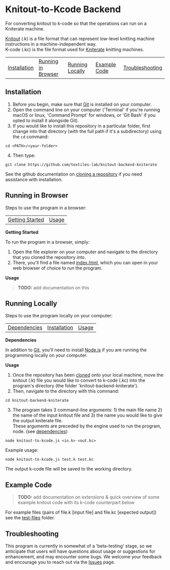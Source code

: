 # Knitout-to-Kcode Backend

For converting knitout to k-code so that the operations can run on a Kniterate machine.

[Knitout](https://github.com/textiles-lab/knitout) (.k) is a file format that can represent low-level knitting machine instructions in a machine-independent way.\
K-code (.kc) is the file format used for [Kniterate](https://www.kniterate.com/) knitting machines.

<table>
<tr><td><a href="#installation">Installation</a></td><td><a href="#browser">Running in Browser</a></td><td><a href="#local">Running Locally</a></td><td><a href="#example-code">Example Code</a></td><td><a href="#troubleshooting">Troubleshooting</a></td></tr>
</table>

## <a name="installation"></a>Installation

1. Before you begin, make sure that [Git](https://git-scm.com/) is installed on your computer.
2. Open the command line on your computer ('Terminal' if you're running macOS or linux, 'Command Prompt' for windows, or 'Git Bash' if you opted to install it alongside Git).
3. If you would like to install this repository in a particular folder, first change into that directory (with the full path if it's a subdirectory) using the `cd` command:
```console
cd <PATH>/<your-folder>
```
4. Then type:
```console
git clone https://github.com/textiles-lab/knitout-backend-kniterate
```
See the github documentation on [cloning a repository](https://docs.github.com/en/free-pro-team@latest/github/creating-cloning-and-archiving-repositories/cloning-a-repository) if you need assistance with installation.

## <a name="browser"></a>Running in Browser

Steps to use the program in a browser:

<table>
<tr><td><a href="#start">Getting Started</a></td><td><a href="#browser-use">Usage</a></td></tr>
</table>

<b><a name="start">Getting Started</b>  
  
To run the program in a browser, simply:
1. Open the file explorer on your computer and navigate to the directory that you cloned the repository into.
2. There, you'll find a file named [index.html](index.html), which you can open in your web browser of choice to run the program.

<b><a name="browser-use">Usage</b> 
  
> **TODO:** add documentation on this

## <a name="local"></a>Running Locally

Steps to use the program locally on your computer:

<table>
<tr><td><a href="#dependencies">Dependencies</a></td><td><a href="#installation">Installation</a></td><td><a href="#local-use">Usage</a></td></tr>
</table>

<b><a name="dependencies"></a>Dependencies</b>

In addition to [Git](https://git-scm.com/), you'll need to install [Node.js](https://nodejs.org/) if you are running the programming locally on your computer.

<b><a name="local-use"></a>Usage</b>

1. Once the repository has been [cloned](#installation) onto your local machine, move the knitout (.k) file you would like to convert to k-code (.kc) into the program's directory (the folder 'knitout-backend-kniterate').
2. Then, navigate to the directory with this command:
```console
cd knitout-backend-kniterate
```
3. The program takes 3 command-line arguments: 1) the main file name 2) the name of the input knitout file and 3) the name you would like to give the output kniterate file.\
These arguments are preceded by the engine used to run the program, node. (see [dependencies](#dependencies))
```console
node knitout-to-kcode.js <in.k> <out.kc>
```
Example usage:
```console
node knitout-to-kcode.js test.k test.kc
```
The output k-code file will be saved to the working directory.

## <a name="example-code"></a>Example Code

> **TODO:** add documentation on extensions & quick overview of some example knitout code with its k-code counterpart below

For example files (pairs of file.k [input file] and file.kc [expected output]) see the [test-files](test-files) folder.

## <a name="troubleshooting"></a>Troubleshooting

This program is currently in somewhat of a 'beta-testing' stage, so we anticipate that users will have questions about usage or suggestions for enhancement, and may encounter some bugs. We welcome your feedback and encourage you to reach out via the [Issues](https://github.com/textiles-lab/knitout-backend-kniterate/issues) page.
